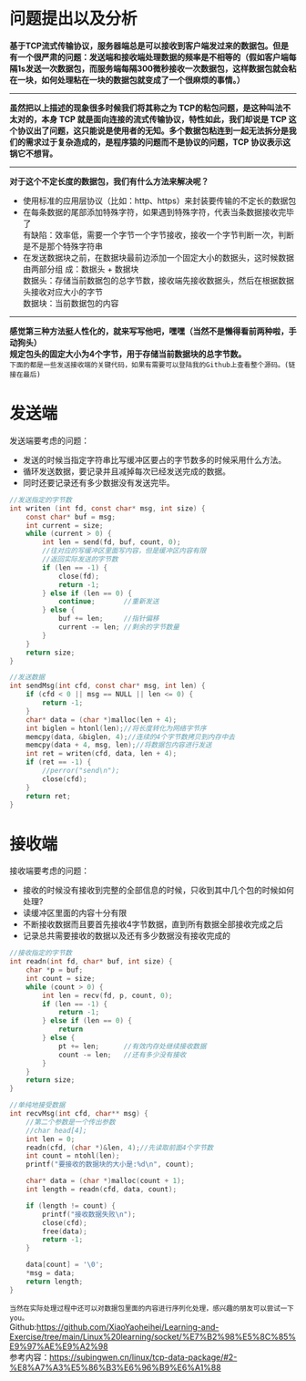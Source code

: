 # 问题提出以及分析  
   **基于TCP流式传输协议，服务器端总是可以接收到客户端发过来的数据包。但是有一个很严肃的问题：发送端和接收端处理数据的频率是不相等的（假如客户端每隔1s发送一次数据包，而服务端每隔300微秒接收一次数据包，这样数据包就会粘在一块，如何处理粘在一块的数据包就变成了一个很麻烦的事情。）**  
****
**虽然把以上描述的现象很多时候我们将其称之为 TCP的粘包问题，是这种叫法不太对的，本身 TCP 就是面向连接的流式传输协议，特性如此，我们却说是 TCP 这个协议出了问题，这只能说是使用者的无知。多个数据包粘连到一起无法拆分是我们的需求过于复杂造成的，是程序猿的问题而不是协议的问题，TCP 协议表示这锅它不想背。**  
****
**对于这个不定长度的数据包，我们有什么方法来解决呢？**  
- 使用标准的应用层协议（比如：http、https）来封装要传输的不定长的数据包
- 在每条数据的尾部添加特殊字符，如果遇到特殊字符，代表当条数据接收完毕了  
    有缺陷：效率低，需要一个字节一个字节接收，接收一个字节判断一次，判断是不是那个特殊字符串
- 在发送数据块之前，在数据块最前边添加一个固定大小的数据头，这时候数据由两部分组 成：数据头 + 数据块  
    数据头：存储当前数据包的总字节数，接收端先接收数据头，然后在根据数据头接收对应大小的字节  
    数据块：当前数据包的内容
****
**感觉第三种方法挺人性化的，就来写写他吧，嘿嘿（当然不是懒得看前两种啦，手动狗头）**  
**规定包头的固定大小为4个字节，用于存储当前数据块的总字节数。**  
``下面的都是一些发送接收端的关键代码，如果有需要可以登陆我的Github上查看整个源码。(链接在最后)``  
# 发送端  
发送端要考虑的问题：  
- 发送的时候当指定字符串比写缓冲区要占的字节数多的时候采用什么方法。  
- 循环发送数据，要记录并且减掉每次已经发送完成的数据。
- 同时还要记录还有多少数据没有发送完毕。  
```c
//发送指定的字节数
int writen (int fd, const char* msg, int size) {
    const char* buf = msg;
    int current = size;
    while (current > 0) {
        int len = send(fd, buf, count, 0);
        //往对应的写缓冲区里面写内容，但是缓冲区内容有限
        //返回实际发送的字节数
        if (len == -1) {
            close(fd);
            return -1;
        } else if (len == 0) {
            continue;       //重新发送
        } else {
            buf += len;     //指针偏移
            current -= len; //剩余的字节数量
        }
    }
    return size;
}

//发送数据
int sendMsg(int cfd, const char* msg, int len) {
    if (cfd < 0 || msg == NULL || len <= 0) {
        return -1;
    }
    char* data = (char *)malloc(len + 4);
    int biglen = htonl(len);//将长度转化为网络字节序
    memcpy(data, &biglen, 4);//连续的4个字节数拷贝到内存中去
    memcpy(data + 4, msg, len);//将数据包内容进行发送
    int ret = writen(cfd, data, len + 4);
    if (ret == -1) {
        //perror("send\n");
        close(cfd);
    }
    return ret;
}
```
# 接收端  
接收端要考虑的问题：  
- 接收的时候没有接收到完整的全部信息的时候，只收到其中几个包的时候如何处理?  
- 读缓冲区里面的内容十分有限
- 不断接收数据而且要首先接收4字节数据，直到所有数据全部接收完成之后  
- 记录总共需要接收的数据以及还有多少数据没有接收完成的  
```c
//接收指定的字节数
int readn(int fd, char* buf, int size) {
    char *p = buf;
    int count = size;
    while (count > 0) {
        int len = recv(fd, p, count, 0);
        if (len == -1) {
            return -1;
        } else if (len == 0) {
            return 
        } else {
            pt += len;      //有效内存处继续接收数据
            count -= len;   //还有多少没有接收
        }
    }
    return size;
}

//单纯地接受数据
int recvMsg(int cfd, char** msg) {
    //第二个参数是一个传出参数
    //char head[4];
    int len = 0;
    readn(cfd, (char *)&len, 4);//先读取前面4个字节数
    int count = ntohl(len);
    printf("要接收的数据块的大小是:%d\n", count);

    char* data = (char *)malloc(count + 1);
    int length = readn(cfd, data, count);

    if (length != count) {
        printf("接收数据失败\n");
        close(cfd);
        free(data);
        return -1;
    } 

    data[count] = '\0';
    *msg = data;
    return length; 
}
```
```当然在实际处理过程中还可以对数据包里面的内容进行序列化处理，感兴趣的朋友可以尝试一下you。```  
Github:https://github.com/XiaoYaoheihei/Learning-and-Exercise/tree/main/Linux%20learning/socket/%E7%B2%98%E5%8C%85%E9%97%AE%E9%A2%98    
参考内容：https://subingwen.cn/linux/tcp-data-package/#2-%E8%A7%A3%E5%86%B3%E6%96%B9%E6%A1%88